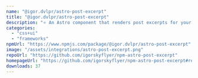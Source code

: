 ```yaml
---
name: "@igor.dvlpr/astro-post-excerpt"
title: "@igor.dvlpr/astro-post-excerpt"
description: "⭐ An Astro component that renders post excerpts for your Astro blog - directly from your Markdown files. Astro v2 collections are supported as well! 💎"
categories:
  - "css+ui"
  - "frameworks"
npmUrl: "https://www.npmjs.com/package/@igor.dvlpr/astro-post-excerpt"
image: "/assets/integrations/astro-post-excerpt.png"
repoUrl: "https://github.com/igorskyflyer/npm-astro-post-excerpt"
homepageUrl: "https://github.com/igorskyflyer/npm-astro-post-excerpt#readme"
downloads: 37
---
```

